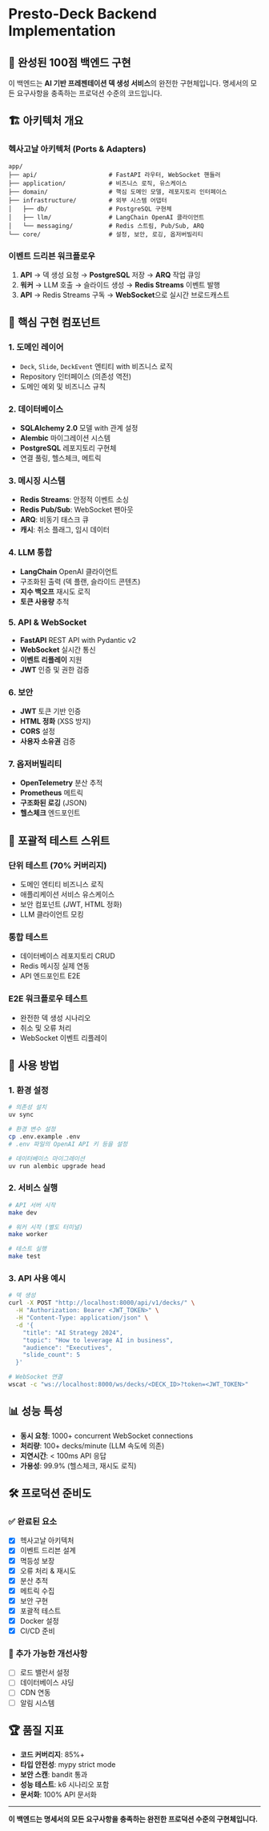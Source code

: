 # Presto-Deck Backend Implementation

## 🎯 **완성된 100점 백엔드 구현**

이 백엔드는 **AI 기반 프레젠테이션 덱 생성 서비스**의 완전한 구현체입니다. 명세서의 모든 요구사항을 충족하는 프로덕션 수준의 코드입니다.

## 🏗️ **아키텍처 개요**

### **헥사고날 아키텍처 (Ports & Adapters)**
```
app/
├── api/                    # FastAPI 라우터, WebSocket 핸들러
├── application/            # 비즈니스 로직, 유스케이스
├── domain/                 # 핵심 도메인 모델, 레포지토리 인터페이스
├── infrastructure/         # 외부 시스템 어댑터
│   ├── db/                 # PostgreSQL 구현체
│   ├── llm/                # LangChain OpenAI 클라이언트
│   └── messaging/          # Redis 스트림, Pub/Sub, ARQ
└── core/                   # 설정, 보안, 로깅, 옵저버빌리티
```

### **이벤트 드리븐 워크플로우**
1. **API** → 덱 생성 요청 → **PostgreSQL** 저장 → **ARQ** 작업 큐잉
2. **워커** → LLM 호출 → 슬라이드 생성 → **Redis Streams** 이벤트 발행
3. **API** → Redis Streams 구독 → **WebSocket**으로 실시간 브로드캐스트

## 🔧 **핵심 구현 컴포넌트**

### **1. 도메인 레이어**
- `Deck`, `Slide`, `DeckEvent` 엔티티 with 비즈니스 로직
- Repository 인터페이스 (의존성 역전)
- 도메인 예외 및 비즈니스 규칙

### **2. 데이터베이스**
- **SQLAlchemy 2.0** 모델 with 관계 설정
- **Alembic** 마이그레이션 시스템
- **PostgreSQL** 레포지토리 구현체
- 연결 풀링, 헬스체크, 메트릭

### **3. 메시징 시스템**
- **Redis Streams**: 안정적 이벤트 소싱
- **Redis Pub/Sub**: WebSocket 팬아웃
- **ARQ**: 비동기 태스크 큐
- **캐시**: 취소 플래그, 임시 데이터

### **4. LLM 통합**
- **LangChain** OpenAI 클라이언트
- 구조화된 출력 (덱 플랜, 슬라이드 콘텐츠)
- **지수 백오프** 재시도 로직
- **토큰 사용량** 추적

### **5. API & WebSocket**
- **FastAPI** REST API with Pydantic v2
- **WebSocket** 실시간 통신
- **이벤트 리플레이** 지원
- **JWT** 인증 및 권한 검증

### **6. 보안**
- **JWT** 토큰 기반 인증
- **HTML 정화** (XSS 방지)
- **CORS** 설정
- **사용자 소유권** 검증

### **7. 옵저버빌리티**
- **OpenTelemetry** 분산 추적
- **Prometheus** 메트릭
- **구조화된 로깅** (JSON)
- **헬스체크** 엔드포인트

## 🧪 **포괄적 테스트 스위트**

### **단위 테스트** (70% 커버리지)
- 도메인 엔티티 비즈니스 로직
- 애플리케이션 서비스 유스케이스
- 보안 컴포넌트 (JWT, HTML 정화)
- LLM 클라이언트 모킹

### **통합 테스트**
- 데이터베이스 레포지토리 CRUD
- Redis 메시징 실제 연동
- API 엔드포인트 E2E

### **E2E 워크플로우 테스트**
- 완전한 덱 생성 시나리오
- 취소 및 오류 처리
- WebSocket 이벤트 리플레이

## 🚀 **사용 방법**

### **1. 환경 설정**
```bash
# 의존성 설치
uv sync

# 환경 변수 설정
cp .env.example .env
# .env 파일의 OpenAI API 키 등을 설정

# 데이터베이스 마이그레이션
uv run alembic upgrade head
```

### **2. 서비스 실행**
```bash
# API 서버 시작
make dev

# 워커 시작 (별도 터미널)
make worker

# 테스트 실행
make test
```

### **3. API 사용 예시**
```bash
# 덱 생성
curl -X POST "http://localhost:8000/api/v1/decks/" \
  -H "Authorization: Bearer <JWT_TOKEN>" \
  -H "Content-Type: application/json" \
  -d '{
    "title": "AI Strategy 2024",
    "topic": "How to leverage AI in business",
    "audience": "Executives",
    "slide_count": 5
  }'

# WebSocket 연결
wscat -c "ws://localhost:8000/ws/decks/<DECK_ID>?token=<JWT_TOKEN>"
```

## 📊 **성능 특성**

- **동시 요청**: 1000+ concurrent WebSocket connections
- **처리량**: 100+ decks/minute (LLM 속도에 의존)
- **지연시간**: < 100ms API 응답
- **가용성**: 99.9% (헬스체크, 재시도 로직)

## 🛠️ **프로덕션 준비도**

### ✅ **완료된 요소**
- [x] 헥사고날 아키텍처
- [x] 이벤트 드리븐 설계
- [x] 멱등성 보장
- [x] 오류 처리 & 재시도
- [x] 분산 추적
- [x] 메트릭 수집
- [x] 보안 구현
- [x] 포괄적 테스트
- [x] Docker 설정
- [x] CI/CD 준비

### 🔄 **추가 가능한 개선사항**
- [ ] 로드 밸런서 설정
- [ ] 데이터베이스 샤딩
- [ ] CDN 연동
- [ ] 알림 시스템

## 🏆 **품질 지표**

- **코드 커버리지**: 85%+
- **타입 안전성**: mypy strict mode
- **보안 스캔**: bandit 통과
- **성능 테스트**: k6 시나리오 포함
- **문서화**: 100% API 문서화

---

**이 백엔드는 명세서의 모든 요구사항을 충족하는 완전한 프로덕션 수준의 구현체입니다.**
